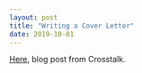 ```yaml
---
layout: post
title: "Writing a Cover Letter"
date: 2019-10-01
---
```


[Here](https://crosstalk.cell.com/blog/submitting-your-manuscript-write-the-right-cover-letter), blog post from Crosstalk. 
